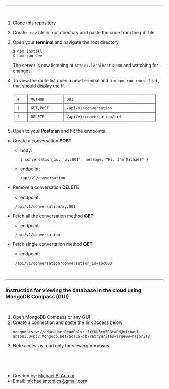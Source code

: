 

---

<br/>

1. Clone this repository
1. Create `.env` file in root directory and paste the code from the pdf file.

1. Open your **terminal** and navigate the root directory

    ```
    $ npm install
    $ npm run dev
    ```

    The server is now listening at `http://localhost:8080` and watching for changes.

1. To view the route list open a new terminal and run `npm run route-list`, that should display the ff.
      ```
      ┌─────┬───────────────┬────────────────────────────────────────┐
      │ #   │ METHOD        │ URI                                    │
      ├─────┼───────────────┼────────────────────────────────────────┤
      │ 1   │ GET,POST      │ /api/v1/conversation                   │
      ├─────┼───────────────┼────────────────────────────────────────┤
      │ 2   │ DELETE        │ /api/v1/conversation/:id               │
      └─────┴───────────────┴────────────────────────────────────────┘
      ```

1. Open to your **Postman** and hit the endpoints


- Create a conversation **POST**
   - body:
      ```
      { conversation_id: 'xyz001', message: "Hi, I'm Michael" }
      ```
   - endpoint:
      ```
      /api/v1/conversation
      ```
- Remove a conversation **DELETE**
   - endpoint:
    ```
     /api/v1/conversation/xyz001
    ```

- Fetch all the conversation method **GET**
   - endpoint:
    ```
     /api/v1/conversation
    ```

- Fetch single convertation method **GET**
   - endpoint:
    ```
     /api/v1/conversation?conversation_id=abc003
    ```



<br/>

---

### Instruction for viewing the database in the cloud using MongoDB Compass (GUI)



<br/>

1. Open MongoDB Compass or any GUI
1. Create a connection and paste the link access below
   ```
   mongodb+srv://adacaUserReadOnly:rJYfUN5rv5RBtaDN@michael-antoni.0vpcv.mongodb.net/adaca-db?retryWrites=true&w=majority
   ```
1. Note access is read only for viewing purposes

<br/>
<br/>
<br/>



-   Created by: [Michael B. Antoni](https://michaelantoni.netlify.app/)
-   Email: michaelantoni.cs@gmail.com
